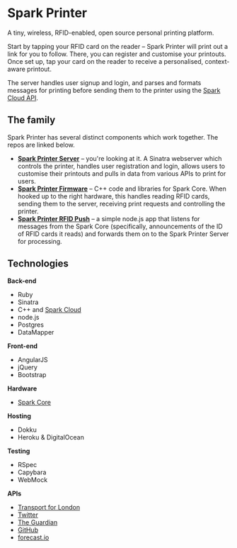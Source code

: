 # Spark Printer

A tiny, wireless, RFID-enabled, open source personal printing platform.

Start by tapping your RFID card on the reader – Spark Printer will print out a link for you to follow. There, you can register and customise your printouts. Once set up, tap your card on the reader to receive a personalised, context-aware printout.

The server handles user signup and login, and parses and formats messages for printing before sending them to the printer using the [Spark Cloud API](http://docs.spark.io/api/).

## The family

Spark Printer has several distinct components which work together. The repos are linked below.

* **[Spark Printer Server](https://github.com/MakersSpark/Maker-Spark-Server)** – you're looking at it. A Sinatra webserver which controls the printer, handles user registration and login, allows users to customise their printouts and pulls in data from various APIs to print for users.
* **[Spark Printer Firmware](https://github.com/MakersSpark/spark-printer-firmware)** – C++ code and libraries for Spark Core. When hooked up to the right hardware, this handles reading RFID cards, sending them to the server, receiving print requests and controlling the printer.
* **[Spark Printer RFID Push](https://github.com/MakersSpark/spark-rfid-push)** – a simple node.js app that listens for messages from the Spark Core (specifically, announcements of the ID of RFID cards it reads) and forwards them on to the Spark Printer Server for processing.

## Technologies

**Back-end**
* Ruby
* Sinatra
* C++ and [Spark Cloud](http://spark.io)
* node.js
* Postgres
* DataMapper

**Front-end**
* AngularJS
* jQuery
* Bootstrap

**Hardware**
* [Spark Core](http://spark.io)

**Hosting**
* Dokku
* Heroku & DigitalOcean

**Testing**
* RSpec
* Capybara
* WebMock
 
**APIs**
* [Transport for London](https://www.tfl.gov.uk/info-for/open-data-users/)
* [Twitter](https://www.tfl.gov.uk/info-for/open-data-users/)
* [The Guardian](http://www.theguardian.com/open-platform)
* [GitHub](https://developer.github.com/)
* [forecast.io](http://forecast.io)
